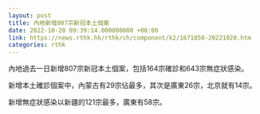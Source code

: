 ```yaml
---
layout: post
title: 內地新增807宗新冠本土個案
date: 2022-10-20 09:39:14.000000000 +08:00
link: https://news.rthk.hk/rthk/ch/component/k2/1671850-20221020.htm
categories: rthk
---
```


內地過去一日新增807宗新冠本土個案，包括164宗確診和643宗無症狀感染。

新增本土確診個案中，內蒙古有29宗佔最多，其次是廣東26宗，北京就有14宗。

新增無症狀感染以新疆的121宗最多，廣東有58宗。
